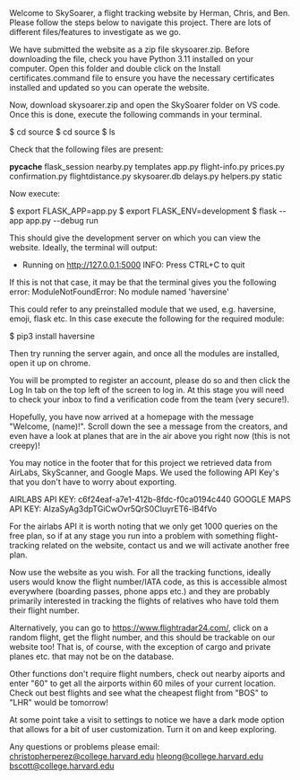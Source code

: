Welcome to SkySoarer, a flight tracking website by Herman, Chris, and Ben. Please follow the steps below to navigate this project. There are lots of different files/features to investigate as we go.

We have submitted the website as a zip file skysoarer.zip. Before downloading the file, check you have Python 3.11 installed on your computer. Open this folder and double click on the Install certificates.command file to ensure you have the necessary certificates installed and updated so you can operate the website. 

Now, download skysoarer.zip and open the SkySoarer folder on VS code. Once this is done, execute the following commands in your terminal.

$ cd source
$ cd source 
$ ls

Check that the following files are present:

__pycache__             flask_session           nearby.py               templates
app.py                  flight-info.py          prices.py
confirmation.py         flightdistance.py       skysoarer.db
delays.py               helpers.py              static

Now execute:

$ export FLASK_APP=app.py
$ export FLASK_ENV=development
$ flask --app app.py --debug run

This should give the development server on which you can view the website. Ideally, the terminal will output:
 * Running on http://127.0.0.1:5000
INFO: Press CTRL+C to quit

If this is not that case, it may be that the terminal gives you the following error:
ModuleNotFoundError: No module named 'haversine'

This could refer to any preinstalled module that we used, e.g. haversine, emoji, flask etc. In this case execute the following for the required module:

$ pip3 install haversine

Then try running the server again, and once all the modules are installed, open it up on chrome.

You will be prompted to register an account, please do so and then click the Log In tab on the top left of the screen to log in. At this stage you will need to check your inbox to find a verification code from the team (very secure!).

Hopefully, you have now arrived at a homepage with the message "Welcome, (name)!". Scroll down the see a message from the creators, and even have a look at planes that are in the air above you right now (this is not creepy)! 

You may notice in the footer that for this project we retrieved data from AirLabs, SkyScanner, and Google Maps. We used the following API Key's that you don't have to worry about exporting.

AIRLABS API KEY: c6f24eaf-a7e1-412b-8fdc-f0ca0194c440 
GOOGLE MAPS API KEY: AIzaSyAg3dpTGiCwOvr5QrS0CIuyrET6-lB4fVo

For the airlabs API it is worth noting that we only get 1000 queries on the free plan, so if at any stage you run into a problem with something flight-tracking related on the website, contact us and we will activate another free plan.

Now use the website as you wish. For all the tracking functions, ideally users would know the flight number/IATA code, as this is accessible almost everywhere (boarding passes, phone apps etc.) and they are probably primarily interested in tracking the flights of relatives who have told them their flight number.

Alternatively, you can go to https://www.flightradar24.com/, click on a random flight, get the flight number, and this should be trackable on our website too! That is, of course, with the exception of cargo and private planes etc. that may not be on the database. 

Other functions don't require flight numbers, check out nearby aiports and enter "60" to get all the airports within 60 miles of your current location. Check out best flights and see what the cheapest flight from "BOS" to "LHR" would be tomorrow!

At some point take a visit to settings to notice we have a dark mode option that allows for a bit of user customization. Turn it on and keep exploring.

Any questions or problems please email:
christopherperez@college.harvard.edu
hleong@college.harvard.edu
bscott@college.harvard.edu